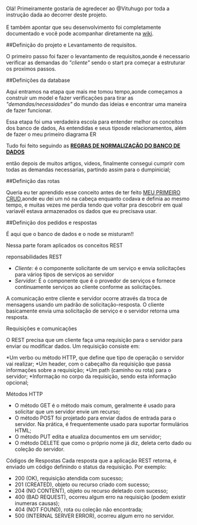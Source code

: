 Olá! Primeiramente gostaria de agredecer ao @Vituhugo por toda a instrução dada ao decorrer deste projeto. <br>
<br>
E também apontar que seu desenvolvimento foi completamente documentado e você pode acompanhar diretamente na  <a href="https://github.com/vituhugo/pizzeria/wiki">wiki</a>.


 ##Definição do projeto e Levantamento de requisitos.
 
 O primeiro passo foi fazer o levantamento de requisitos,aonde é necessario verificar as demandas do *"cliente"* sendo o start pra começar a estruturar os proximos passos.

##Definições da database

Aqui entramos na etapa que mais me tomou tempo,aonde começamos a construir um model e fazer verificações para tirar as *"demandas/necessidades"* do 
mundo das ideias e encontrar uma maneira de fazer funcionar.

Essa etapa foi uma verdadeira escola para entender melhor os conceitos dos banco de dados, As entendidas e seus tiposde relacionamentos, além de fazer o meu primeiro diagrama ER

Tudo foi feito seguindo as [**REGRAS DE NORMALIZAÇÃO DO BANCO DE DADOS**](https://github.com/vituhugo/pizzeria/wiki/Database-definition#the-concepts)

então depois de muitos artigos, videos, finalmente consegui cumprir com todas as demandas necessarias, partindo assim para o dumpinicial;


##Definição das rotas

Queria eu ter aprendido esse conceito antes de ter feito [MEU PRIMEIRO CRUD](),aonde eu dei um nó na cabeça enquanto codava e definia ao mesmo tempo, e muitas
vezes me perdia tendo que voltar pra descobrir em qual variavél estava armazenados os dados que eu precisava usar.


##Definição dos pedidos e respostas

É aqui que o banco de dados e o node se misturam!!

Nessa parte foram aplicados os conceitos REST

reponsabilidades REST
* *Cliente:* é o componente solicitante de um serviço e envia solicitações para vários tipos de serviços ao servidor
* *Servidor:* É o componente que é o provedor de serviços e fornece continuamente serviços ao cliente conforme as solicitações.

A comunicação entre cliente e servidor ocorre através da troca de mensagens usando um padrão de solicitação-resposta. O cliente basicamente envia uma solicitação de serviço e o servidor retorna uma resposta.


Requisições e comunicações

O REST precisa que um cliente faça uma requisição para o servidor para enviar ou modificar dados. Um requisição consiste em:

*Um verbo ou método HTTP, que define que tipo de operação o servidor vai realizar;
*Um header, com o cabeçalho da requisição que passa informações sobre a requisição;
*Um path (caminho ou rota) para o servidor;
*Informação no corpo da requisição, sendo esta informação opcional;

Métodos HTTP

* O método GET é o método mais comum, geralmente é usado para solicitar que um servidor envie um recurso;
* O método POST foi projetado para enviar dados de entrada para o servidor. Na prática, é frequentemente usado para suportar formulários HTML;
* O método PUT edita e atualiza documentos em um servidor;
* O método DELETE que como o próprio nome já diz, deleta certo dado ou coleção do servidor.

Códigos de Respostas
Cada resposta que a aplicação REST retorna, é enviado um código definindo o status da requisição. Por exemplo:

* 200 (OK), requisição atendida com sucesso;
* 201 (CREATED), objeto ou recurso criado com sucesso;
* 204 (NO CONTENT), objeto ou recurso deletado com sucesso;
* 400 (BAD REQUEST), ocorreu algum erro na requisição (podem existir inumeras causas);
* 404 (NOT FOUND), rota ou coleção não encontrada;
* 500 (INTERNAL SERVER ERROR), ocorreu algum erro no servidor.


